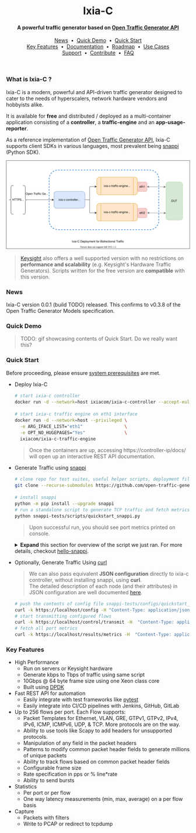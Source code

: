 <h1 align="center">
  <br>
  Ixia-C
  <br>
</h1>

<h4 align="center">
  A powerful traffic generator based on <a href="https://github.com/open-traffic-generator/models" target="_blank">Open Traffic Generator API</a>
</h4>

<p align="center">
  <a href="#news">News</a> &nbsp;•&nbsp;
  <a href="#quick-demo">Quick Demo</a> &nbsp;•&nbsp;
  <a href="#quick-start">Quick Start</a>
  <br>
  <a href="#key-features">Key Features</a> &nbsp;•&nbsp;
  <a href="docs/readme.md">Documentation</a> &nbsp;•&nbsp;
  <a href="docs/roadmap.md">Roadmap</a> &nbsp;•&nbsp;
  <a href="docs/usecases.md">Use Cases</a>
  <br>
  <a href="docs/support.md">Support</a> &nbsp;•&nbsp;
  <a href="docs/contribute.md">Contribute</a> &nbsp;•&nbsp;
  <a href="docs/faq.md">FAQ</a>
</p><br/>

### What is Ixia-C ?

Ixia-C is a modern, powerful and API-driven traffic generator designed to cater to the needs of hyperscalers, network hardware vendors and hobbyists alike.  

It is available for **free** and distributed / deployed as a multi-container application consisting of a **controller**, a **traffic-engine** and an **app-usage-reporter**.

As a reference implementation of [Open Traffic Generator API](https://github.com/open-traffic-generator/models), Ixia-C supports client SDKs in various languages, most prevalent being [snappi](https://pypi.org/project/snappi/) (Python SDK).  

<p align="center">
<img src="docs/res/ixia-c.drawio.svg" alt="Ixia-C Deployment for Bidirectional Traffic">
</p>

> [Keysight](https://www.keysight.com) also offers a well supported version with no restrictions on **performance and scalability** (e.g. Keysight's Hardware Traffic Generators). Scripts written for the free version are **compatible** with this version.

### News

Ixia-C version 0.0.1 (build TODO) released.  This confirms to v0.3.8 of the Open Traffic Generator Models specification.

### Quick Demo

> TODO: gif showcasing contents of Quick Start.  Do we really want this?

### Quick Start

Before proceeding, please ensure [system prerequisites](docs/prerequisites.md) are met.

* Deploy Ixia-C

  ```bash
  # start ixia-c controller
  docker run -d --network=host ixiacom/ixia-c-controller --accept-eula

  # start ixia-c traffic engine on eth1 interface
  docker run -d --network=host --privileged \
    -e ARG_IFACE_LIST="eth1"                \
    -e OPT_NO_HUGEPAGES="Yes"               \
    ixiacom/ixia-c-traffic-engine
  ```

  > Once the containers are up, accessing https://controller-ip/docs/ will open up an interactive REST API documentation.

* Generate Traffic using [snappi](https://pypi.org/project/snappi/)

  ```bash
  # clone repo for test suites, useful helper scripts, deployment files, etc.
  git clone --recurse-submodules https://github.com/open-traffic-generator/ixia-c && cd ixia-c

  # install snappi
  python -m pip install --upgrade snappi
  # run a standalone script to generate TCP traffic and fetch metrics
  python snappi-tests/scripts/quickstart_snappi.py
  ```

  > Upon successful run, you should see port metrics printed on console.
 
  <details>
  <summary><b>Expand</b> this section for overview of the script we just ran. For more details, checkout <a href="docs/hello-snappi.md">hello-snappi</a>.</summary>

  ```python
  import snappi
  # create a new API instance where host points to controller
  api = snappi.api(host='https://localhost')

  # create a config object to be pushed to controller
  config = api.config()
  # add a port with location pointing to traffic engine
  prt = config.ports.port(name='prt', location='localhost:5555')[-1]
  # add a flow with packet size 128 bytes and assign endpoints
  flw = config.flows.flow(name='flw')[-1]
  flw.tx_rx.port.tx_name = prt.name
  flw.size.fixed = 128

  # add Ethernet, IP and TCP protocol headers with defaults
  flw.packet.ethernet().ipv4().tcp()

  # push configuration
  api.set_config(config)

  # start transmitting configured flows
  ts = api.transmit_state()
  ts.state = ts.START
  api.set_transmit_state(ts)

  # fetch & print port metrics
  req = api.metrics_request()
  req.port.port_names = [prt.name]
  print(api.get_metrics(req))
  ```

  </details>

* Optionally, Generate Traffic Using [curl](https://curl.se/)

  >We can also pass equivalent **JSON configuration** directly to ixia-c controller, without installing snappi, using **curl**.  
  >The detailed description of each node (and their attributes) in JSON configuration are well documented [here](https://redocly.github.io/redoc/?url=https://github.com/open-traffic-generator/models/releases/download/v0.3.8/openapi.yaml).

  ```bash
  # push the contents of config file snappi-tests/configs/quickstart_snappi.json
  curl -k https://localhost/config -H "Content-Type: application/json" -d @snappi-tests/configs/quickstart_snappi.json
  # start transmitting configured flows
  curl -k https://localhost/control/transmit -H  "Content-Type: application/json" -d '{"state": "start"}'
  # fetch all port metrics
  curl -k https://localhost/results/metrics -H  "Content-Type: application/json" -d '{"choice": "port"}}'
  ```

### Key Features

* High Performance
  * Run on servers or Keysight hardware
  * Generate kbps to Tbps of traffic using same script
  * 10Gbps @ 64 byte frame size using one Xeon class core
  * Built using [DPDK](https://www.dpdk.org)
* Fast REST API for automation
  * Easily integrate with test frameworks like [pytest](https://www.pytest.org)
  * Easily integrate into CI/CD pipelines with Jenkins, GitHub, GitLab
* Up to 256 flows per port.  Each Flow supports:
  * Packet Templates for Ethernet, VLAN, GRE, GTPv1, GTPv2, IPv4, IPv6, ICMP, ICMPv6, UDP, & TCP.  More protocols are on the way.
  * Ability to use tools like Scapy to add headers for unsupported protocols.
  * Manipulation of any field in the packet headers
  * Patterns to modify common packet header fields to generate millions of unique packets
  * Ability to track flows based on common packet header fields
  * Configurable frame size
  * Rate specification in pps or % line*rate
  * Ability to send bursts
* Statistics
  * Per port or per flow
  * One way latency measurements (min, max, average) on a per flow basis
* Capture
  * Packets with filters
  * Write to PCAP or redirect to tcpdump
